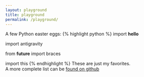 ```yaml
---
layout: playground
title: playground
permalink: /playground/
---
```

A few Python easter eggs:
{% highlight python %}
import __hello__

import antigravity

from __future__ import braces

import this
{% endhighlight %}
These are just my favorites.  
A more complete list can be [found on github](https://github.com/OrkoHunter/python-easter-eggs)

